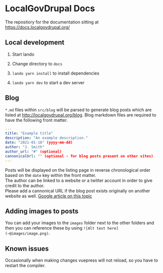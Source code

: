 # LocalGovDrupal Docs

The repository for the documentation sitting at https://docs.localgovdrupal.org/

## Local development

1. Start lando

2. Change directory to `docs`

3. `lando yarn install` to install dependencies

4. `lando yarn dev` to start a dev server

## Blog

`*.md` files within `src/blog` will be parsed to generate blog posts which are listed at http://localgovdrupal.org/blog. Blog markdown files are required to have the following front matter.

```yml
---
title: "Example title"
description: "An example description."
date: "2021-01-18" (yyyy-mm-dd)
author: "J. Smith"
author_url: "#" (optional)
cannonicalUrl: "" (optional - for blog posts present on other sites)
---
```

Posts will be displayed on the listing page in reverse chronological order based on the `date` key within the front matter.  
The author can be linked to a website or a twitter account in order to give credit to the author.  
Please add a cannonical URL if the blog post exists originally on another website as well. [Google article on this topic](https://developers.google.com/search/docs/advanced/crawling/consolidate-duplicate-urls)

## Adding images to posts

You can add your images to the `images` folder next to the other folders and then you can reference these by using `![Alt text here](~@images/image.png)`.

## Known issues

Occasionally when making changes vuepress will not reload, so you have to restart the compiler.
